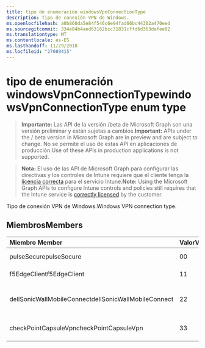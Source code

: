 ```yaml
---
title: tipo de enumeración windowsVpnConnectionType
description: Tipo de conexión VPN de Windows.
ms.openlocfilehash: a0b860da5e84f546c6e94fad66bc44302a470eed
ms.sourcegitcommit: 334e84b4aed63162bcc31831cffd6d363dafee02
ms.translationtype: MT
ms.contentlocale: es-ES
ms.lasthandoff: 11/29/2018
ms.locfileid: "27089415"
---
```

# <a name="windowsvpnconnectiontype-enum-type"></a><span data-ttu-id="6a444-103">tipo de enumeración windowsVpnConnectionType</span><span class="sxs-lookup"><span data-stu-id="6a444-103">windowsVpnConnectionType enum type</span></span>

> <span data-ttu-id="6a444-104">**Importante:** Las API de la versión /beta de Microsoft Graph son una versión preliminar y están sujetas a cambios.</span><span class="sxs-lookup"><span data-stu-id="6a444-104">**Important:** APIs under the / beta version in Microsoft Graph are in preview and are subject to change.</span></span> <span data-ttu-id="6a444-105">No se permite el uso de estas API en aplicaciones de producción.</span><span class="sxs-lookup"><span data-stu-id="6a444-105">Use of these APIs in production applications is not supported.</span></span>

> <span data-ttu-id="6a444-106">**Nota:** El uso de las API de Microsoft Graph para configurar las directivas y los controles de Intune requiere que el cliente tenga la [licencia correcta](https://go.microsoft.com/fwlink/?linkid=839381) para el servicio Intune.</span><span class="sxs-lookup"><span data-stu-id="6a444-106">**Note:** Using the Microsoft Graph APIs to configure Intune controls and policies still requires that the Intune service is [correctly licensed](https://go.microsoft.com/fwlink/?linkid=839381) by the customer.</span></span>

<span data-ttu-id="6a444-107">Tipo de conexión VPN de Windows.</span><span class="sxs-lookup"><span data-stu-id="6a444-107">Windows VPN connection type.</span></span>
## <a name="members"></a><span data-ttu-id="6a444-108">Miembros</span><span class="sxs-lookup"><span data-stu-id="6a444-108">Members</span></span>
|<span data-ttu-id="6a444-109">Miembro	</span><span class="sxs-lookup"><span data-stu-id="6a444-109">Member</span></span>|<span data-ttu-id="6a444-110">Valor</span><span class="sxs-lookup"><span data-stu-id="6a444-110">Value</span></span>|<span data-ttu-id="6a444-111">Descripción</span><span class="sxs-lookup"><span data-stu-id="6a444-111">Description</span></span>|
|:---|:---|:---|
|<span data-ttu-id="6a444-112">pulseSecure</span><span class="sxs-lookup"><span data-stu-id="6a444-112">pulseSecure</span></span>|<span data-ttu-id="6a444-113">0</span><span class="sxs-lookup"><span data-stu-id="6a444-113">0</span></span>|<span data-ttu-id="6a444-114">Impulsos seguro.</span><span class="sxs-lookup"><span data-stu-id="6a444-114">Pulse Secure.</span></span>|
|<span data-ttu-id="6a444-115">f5EdgeClient</span><span class="sxs-lookup"><span data-stu-id="6a444-115">f5EdgeClient</span></span>|<span data-ttu-id="6a444-116">1</span><span class="sxs-lookup"><span data-stu-id="6a444-116">1</span></span>|<span data-ttu-id="6a444-117">F5 Cliente de borde.</span><span class="sxs-lookup"><span data-stu-id="6a444-117">F5 Edge Client.</span></span>|
|<span data-ttu-id="6a444-118">dellSonicWallMobileConnect</span><span class="sxs-lookup"><span data-stu-id="6a444-118">dellSonicWallMobileConnect</span></span>|<span data-ttu-id="6a444-119">2</span><span class="sxs-lookup"><span data-stu-id="6a444-119">2</span></span>|<span data-ttu-id="6a444-120">Conexión de SonicWALL Mobile de Dell.</span><span class="sxs-lookup"><span data-stu-id="6a444-120">Dell SonicWALL Mobile Connection.</span></span>|
|<span data-ttu-id="6a444-121">checkPointCapsuleVpn</span><span class="sxs-lookup"><span data-stu-id="6a444-121">checkPointCapsuleVpn</span></span>|<span data-ttu-id="6a444-122">3</span><span class="sxs-lookup"><span data-stu-id="6a444-122">3</span></span>|<span data-ttu-id="6a444-123">Comprobar punto Cápsula VPN.</span><span class="sxs-lookup"><span data-stu-id="6a444-123">Check Point Capsule VPN.</span></span>|





